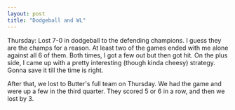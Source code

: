 ```yaml
---
layout: post
title: "Dodgeball and WL"
---
```


Thursday: Lost 7-0 in dodgeball to the defending champions. I guess they are the champs for a reason. At least two of the games ended with me alone against all 6 of them. Both times, I got a few out but then got hit. On the plus side, I came up with a pretty interesting (though kinda cheesy) strategy. Gonna save it till the time is right.

After that, we lost to Butter's full team on Thursday. We had the game and were up a few in the third quarter. They scored 5 or 6 in a row, and then we lost by 3.
